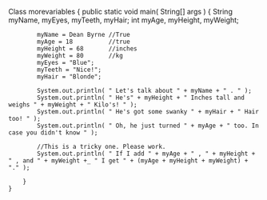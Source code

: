 Class morevariables
	{
		public static void main( String[] args )
		{
			String myName, myEyes, myTeeth, myHair;
			int myAge, myHeight, myWeight;
			
			myName = Dean Byrne	//True
			myAge = 18			//true
			myHeight = 68		//inches
			myWeight = 80		//kg
			myEyes = "Blue";
			myTeeth = "Nice!";
			myHair = "Blonde";
			
			System.out.println( " Let's talk about " + myName + " . " );
			System.out.println( " He's" + myHeight + " Inches tall and weighs " + myWeight + " Kilo's! " );
			System.out.println( " He's got some swanky " + myHair + " Hair too! " );
			System.out.println( " Oh, he just turned " + myAge + " too. In case you didn't know " );
			
			//This is a tricky one. Please work. 
			System.out.println( " If I add " + myAge + " , " + myHeight + " , and " + myWeight +_ " I get " + (myAge + myHeight + myWeight) + "." );
		
		}
	}
